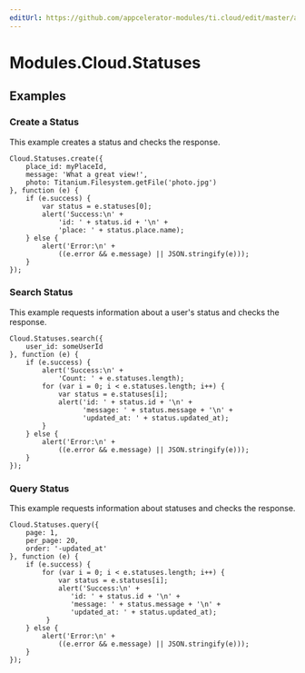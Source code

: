 ```yaml
---
editUrl: https://github.com/appcelerator-modules/ti.cloud/edit/master/apidoc/Statuses/Statuses.yml
---
```

# Modules.Cloud.Statuses

<TypeHeader/>

## Examples

### Create a Status

This example creates a status and checks the response.

    Cloud.Statuses.create({
        place_id: myPlaceId,
        message: 'What a great view!',
        photo: Titanium.Filesystem.getFile('photo.jpg')
    }, function (e) {
        if (e.success) {
            var status = e.statuses[0];
            alert('Success:\n' +
                'id: ' + status.id + '\n' +
                'place: ' + status.place.name);
        } else {
            alert('Error:\n' +
                ((e.error && e.message) || JSON.stringify(e)));
        }
    });

### Search Status

This example requests information about a user's status and checks the response.

    Cloud.Statuses.search({
        user_id: someUserId
    }, function (e) {
        if (e.success) {
            alert('Success:\n' +
                'Count: ' + e.statuses.length);
            for (var i = 0; i < e.statuses.length; i++) {
                var status = e.statuses[i];
                alert('id: ' + status.id + '\n' +
                      'message: ' + status.message + '\n' +
                      'updated_at: ' + status.updated_at);
            }
        } else {
            alert('Error:\n' +
                ((e.error && e.message) || JSON.stringify(e)));
        }
    });

### Query Status

This example requests information about statuses and checks the response.

    Cloud.Statuses.query({
        page: 1,
        per_page: 20,
        order: '-updated_at'
    }, function (e) {
        if (e.success) {
            for (var i = 0; i < e.statuses.length; i++) {
                var status = e.statuses[i];
                alert('Success:\n' +
                   'id: ' + status.id + '\n' +
                   'message: ' + status.message + '\n' +
                   'updated_at: ' + status.updated_at);
             }
        } else {
            alert('Error:\n' +
                ((e.error && e.message) || JSON.stringify(e)));
        }
    });

<ApiDocs/>
